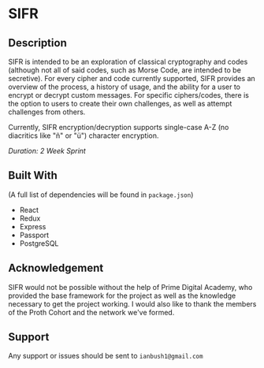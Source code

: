 # SIFR
## Description
SIFR is intended to be an exploration of classical cryptography and codes (although not all of said codes, such as Morse Code, are intended to be secretive).
For every cipher and code currently supported, SIFR provides an overview of the process, a history of usage, and the ability for a user to encrypt or decrypt
custom messages. For specific ciphers/codes, there is the option to users to create their own challenges, as well as attempt challenges from others.

Currently, SIFR encryption/decryption supports single-case A-Z (no diacritics like "ñ" or "ü") character encryption. 

_Duration: 2 Week Sprint_


## Built With
(A full list of dependencies will be found in `package.json`)
- React
- Redux
- Express
- Passport
- PostgreSQL

## Acknowledgement
SIFR would not be possible without the help of Prime Digital Academy, who provided the base framework for the project as well as the knowledge necessary to
get the project working. I would also like to thank the members of the Proth Cohort and the network we've formed.

## Support
Any support or issues should be sent to `ianbush1@gmail.com`